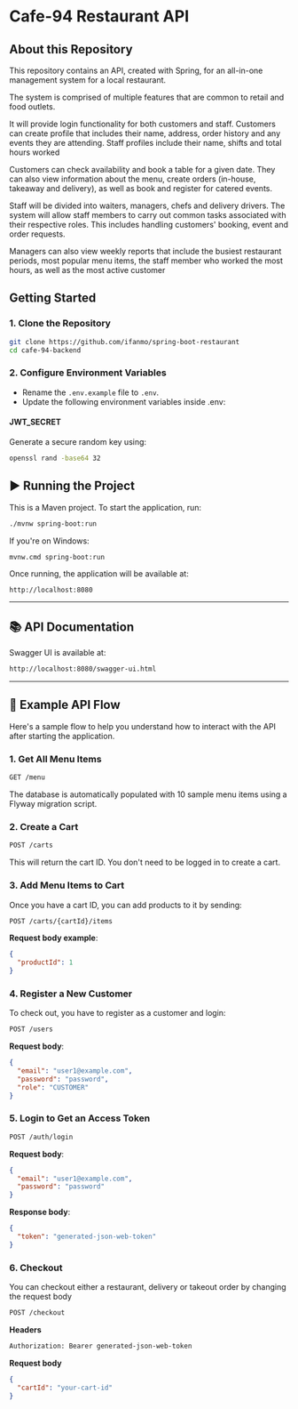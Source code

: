 # Cafe-94 Restaurant API

## About this Repository 

This repository contains an API, created with Spring, for an all-in-one management system for a local restaurant.

The system is comprised of multiple features that are common to retail and food outlets.

It will provide login functionality for both customers and staff. Customers can create profile that includes their name, address, 
order history and any events they are attending. Staff profiles include their name, shifts and total hours worked

Customers can check availability and book a table for a given date. They can also view information about the menu, create orders (in-house, takeaway and delivery),
as well as book and register for catered events.

Staff will be divided into waiters, managers, chefs and delivery drivers. The system will allow staff members to carry
out common tasks associated with their respective roles. This includes handling customers' booking, event and order requests. 

Managers can also view weekly reports that include the busiest restaurant periods, most popular menu items, the staff member who worked
the most hours, as well as the most active customer

## Getting Started

### 1. Clone the Repository

```bash
git clone https://github.com/ifanmo/spring-boot-restaurant
cd cafe-94-backend
```

### 2. Configure Environment Variables
- Rename the ``.env.example`` file to ``.env``.
- Update the following environment variables inside .env:

#### JWT_SECRET

Generate a secure random key using:

```bash
openssl rand -base64 32
```
## ▶️ Running the Project

This is a Maven project. To start the application, run:

```bash
./mvnw spring-boot:run
```

If you're on Windows:

```bash
mvnw.cmd spring-boot:run
```

Once running, the application will be available at:

```arduino
http://localhost:8080
```

---

## 📚 API Documentation

Swagger UI is available at:

```bash
http://localhost:8080/swagger-ui.html
```

---

## 🧪 Example API Flow

Here's a sample flow to help you understand how to interact with the API after starting the application.

### 1. Get All Menu Items

```bash
GET /menu
```

The database is automatically populated with 10 sample menu items using a Flyway migration script.

### 2. Create a Cart

```bash
POST /carts
```

This will return the cart ID. You don't need to be logged in to create a cart.

### 3. Add Menu Items to Cart

Once you have a cart ID, you can add products to it by sending:

```bash
POST /carts/{cartId}/items
```

**Request body example**:
```json
{
  "productId": 1
}
```

### 4. Register a New Customer
To check out, you have to register as a customer and login:

```bash
POST /users
```

**Request body**:

```json
{
  "email": "user1@example.com",
  "password": "password",
  "role": "CUSTOMER"
}
```

### 5. Login to Get an Access Token

```bash
POST /auth/login 
```

**Request body**:
```json
{
  "email": "user1@example.com",
  "password": "password"
}
```

**Response body**:
```json
{
  "token": "generated-json-web-token"
}
```

### 6. Checkout
You can checkout either a restaurant, delivery or takeout order by changing the request body

```bash
POST /checkout 
```

**Headers**
```bash
Authorization: Bearer generated-json-web-token
```

**Request body**
```json
{
  "cartId": "your-cart-id"
}
```
